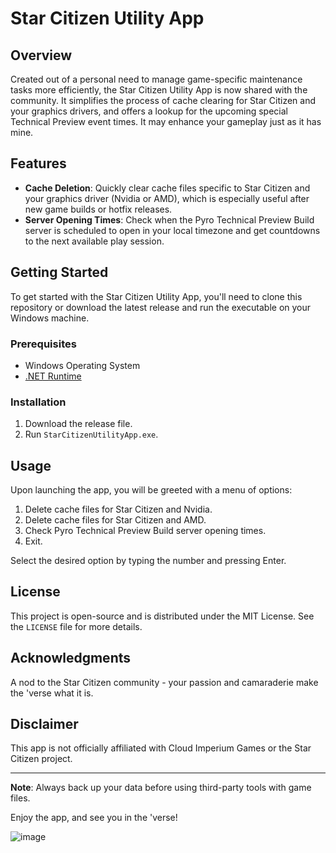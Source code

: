 # Star Citizen Utility App

## Overview

Created out of a personal need to manage game-specific maintenance tasks more efficiently, the Star Citizen Utility App is now shared with the community. It simplifies the process of cache clearing for Star Citizen and your graphics drivers, and offers a lookup for the upcoming special Technical Preview event times. It may enhance your gameplay just as it has mine.

## Features

- **Cache Deletion**: Quickly clear cache files specific to Star Citizen and your graphics driver (Nvidia or AMD), which is especially useful after new game builds or hotfix releases.
- **Server Opening Times**: Check when the Pyro Technical Preview Build server is scheduled to open in your local timezone and get countdowns to the next available play session.

## Getting Started

To get started with the Star Citizen Utility App, you'll need to clone this repository or download the latest release and run the executable on your Windows machine.

### Prerequisites

- Windows Operating System
- <a href="https://dotnet.microsoft.com/en-us/download/dotnet">.NET Runtime</a>

### Installation

1. Download the release file.
2. Run `StarCitizenUtilityApp.exe`.

## Usage

Upon launching the app, you will be greeted with a menu of options:

1. Delete cache files for Star Citizen and Nvidia.
2. Delete cache files for Star Citizen and AMD.
3. Check Pyro Technical Preview Build server opening times.
4. Exit.

Select the desired option by typing the number and pressing Enter.

## License

This project is open-source and is distributed under the MIT License. See the `LICENSE` file for more details.

## Acknowledgments

A nod to the Star Citizen community - your passion and camaraderie make the 'verse what it is.

## Disclaimer

This app is not officially affiliated with Cloud Imperium Games or the Star Citizen project.

---

**Note**: Always back up your data before using third-party tools with game files.

Enjoy the app, and see you in the 'verse!

![image](https://github.com/rybacki/StarCitizenUtilityApp/assets/10670194/1cdab370-ce50-4f02-a70f-cf9cad9b7e86)

